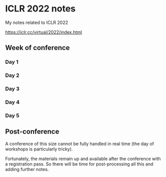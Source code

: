 # ICLR 2022 notes

My notes related to ICLR 2022

https://iclr.cc/virtual/2022/index.html

## Week of conference

### Day 1

### Day 2

### Day 3

### Day 4

### Day 5

## Post-conference

A conference of this size cannot be fully handled in real time (the day of workshops is particularly tricky).

Fortunately, the materials remain up and available after the conference with a registration pass. So there will be time for
post-processing all this and adding further notes.
